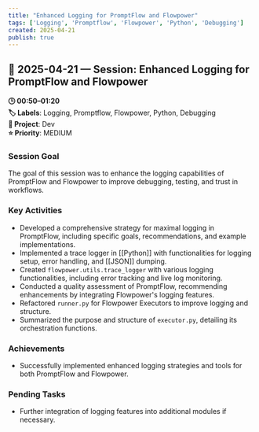 ```yaml
---
title: "Enhanced Logging for PromptFlow and Flowpower"
tags: ['Logging', 'Promptflow', 'Flowpower', 'Python', 'Debugging']
created: 2025-04-21
publish: true
---
```


## 📅 2025-04-21 — Session: Enhanced Logging for PromptFlow and Flowpower

**🕒 00:50–01:20**  
**🏷️ Labels**: Logging, Promptflow, Flowpower, Python, Debugging  
**📂 Project**: Dev  
**⭐ Priority**: MEDIUM  


### Session Goal
The goal of this session was to enhance the logging capabilities of PromptFlow and Flowpower to improve debugging, testing, and trust in workflows.

### Key Activities
- Developed a comprehensive strategy for maximal logging in PromptFlow, including specific goals, recommendations, and example implementations.
- Implemented a trace logger in [[Python]] with functionalities for logging setup, error handling, and [[JSON]] dumping.
- Created `flowpower.utils.trace_logger` with various logging functionalities, including error tracking and live log monitoring.
- Conducted a quality assessment of PromptFlow, recommending enhancements by integrating Flowpower's logging features.
- Refactored `runner.py` for Flowpower Executors to improve logging and structure.
- Summarized the purpose and structure of `executor.py`, detailing its orchestration functions.

### Achievements
- Successfully implemented enhanced logging strategies and tools for both PromptFlow and Flowpower.

### Pending Tasks
- Further integration of logging features into additional modules if necessary.
